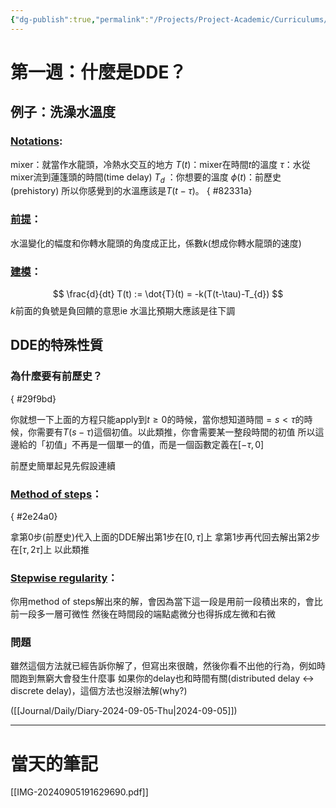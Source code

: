 ```yaml
---
{"dg-publish":true,"permalink":"/Projects/Project-Academic/Curriculums/DDE_Note_Week_1/","title":"DDE Note Week 1","noteIcon":"1","created":"2024-09-05T18:22:07.000+08:00","updated":"2024-09-07T21:34:24.071+08:00"}
---
```


# 第一週：什麼是DDE？

## 例子：洗澡水溫度

### <u>Notations</u>: 

mixer：就當作水龍頭，冷熱水交互的地方
$T(t)$：mixer在時間$t$的溫度
$\tau$：水從mixer流到蓮篷頭的時間(time delay)
$T_{d}$ ：你想要的溫度
$\phi(t)$：前歷史(prehistory)
所以你感覺到的水溫應該是$T(t-\tau)$。
{ #82331a}


### <u>前提</u>：

水溫變化的幅度和你轉水龍頭的角度成正比，係數$k$(想成你轉水龍頭的速度)

### <u>建模</u>：
$$
 \frac{d}{dt} T(t) := \dot{T}(t) = -k(T(t-\tau)-T_{d})
$$
$k$前面的負號是負回饋的意思ie 水溫比預期大應該是往下調

## DDE的特殊性質
### 為什麼要有前歷史？
{ #29f9bd}


你就想一下上面的方程只能apply到$t\geq0$的時候，當你想知道時間$=s <\tau$的時候，你需要有$T(s-\tau)$這個初值。以此類推，你會需要某一整段時間的初值
所以這邊給的「初值」不再是一個單一的值，而是一個函數定義在$[-\tau, 0]$

前歷史簡單起見先假設連續

### <u>Method of steps</u>：
{ #2e24a0}


拿第0步(前歷史)代入上面的DDE解出第1步在$[0, \tau]$上
拿第1步再代回去解出第2步在$[\tau, 2\tau]$上
以此類推

### <u>Stepwise regularity</u>：
你用method of steps解出來的解，會因為當下這一段是用前一段積出來的，會比前一段多一層可微性
然後在時間段的端點處微分也得拆成左微和右微

### 問題
雖然這個方法就已經告訴你解了，但寫出來很醜，然後你看不出他的行為，例如時間跑到無窮大會發生什麼事
如果你的delay也和時間有關(distributed delay $\leftrightarrow$ discrete delay)，這個方法也沒辦法解(why?)

([[Journal/Daily/Diary-2024-09-05-Thu\|2024-09-05]])

---

# 當天的筆記

[[IMG-20240905191629690.pdf]]